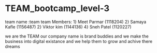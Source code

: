# TEAM_bootcamp_level-3

team name :team
team Members:
1} Meet Parmar (1118204)
2} Samaya Kafle (1156487)
2} Viktor kim (1144136)
4} Sneh Patel (1120227)

we are the TEAM our company name is brand buddies and we make the business into digital existance and we help them to grow and achive there dreams